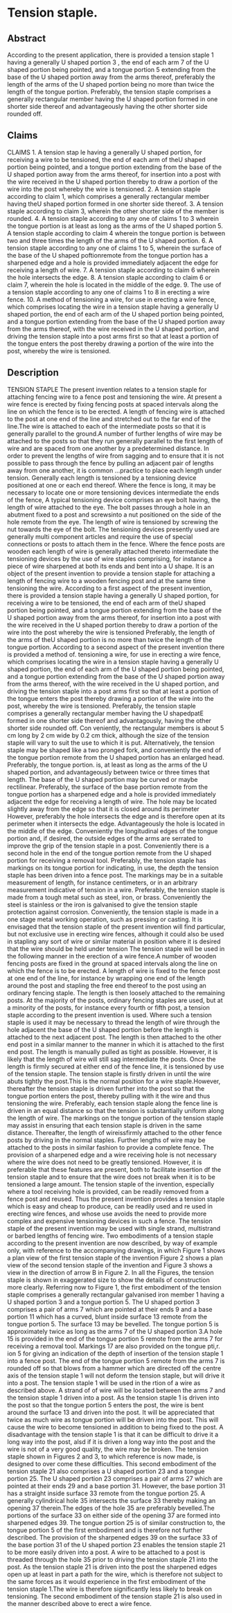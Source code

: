 # Tension staple.

## Abstract
According to the present application, there is provided a tension staple 1 having a generally U shaped portion 3 , the end of each arm 7 of the U shaped portion being pointed, and a tongue portion 5 extending from the base of the U shaped portion away from the arms thereof, preferably the length of the arms of the U shaped portion being no more than twice the length of the tongue portion. Preferably, the tension staple comprises a generally rectangular member having the U shaped portion formed in one shorter side thereof and advantageously having the other shorter side rounded off.

## Claims
CLAIMS 1. A tension stap le having a generally U shaped portion, for receiving a wire to be tensioned, the end of each arm of theU shaped portion being pointed, and a tongue portion extending from the base of the U shaped portion away from the arms thereof, for insertion into a post with the wire received in the U shaped portion thereby to draw a portion of the wire into the post whereby the wire is tensioned. 2. A tension staple according to claim 1, which comprises a generally rectangular member having theU shaped portion formed in one shorter side thereof. 3. A tension staple according to claim 3, wherein the other shorter side of the member is rounded. 4. A tension staple according to any one of claims 1 to 3 wherein the tongue portion is at least as long as the arms of the U shaped portion 5. A tension staple according to claim 4 wherein the tongue portion is between two and three times the length of the arms of the U shaped portion. 6. A tension staple according to any one of claims 1 to 5, wherein the surface of the base of the U shaped poftionremote from the tongue portion has a sharpened edge and a hole is provided immediately adjacent the edge for receiving a length of wire. 7. A tension staple according to claim 6 wherein the hole intersects the edge. 8. A tension staple according to claim 6 or claim 7, wherein the hole is located in the middle of the edge. 9. The use of a tension staple according to any one of claims 1 to 8 in erecting a wire fence. 10. A method of tensioning a wire, for use in erecting a wire fence, which comprises locating the wire in a tension staple having a generally U shaped portion, the end of each arm of the U shaped portion being pointed, and a tongue portion extending from the base of the U shaped portion away from the arms thereof, with the wire received in the U shaped portion, and driving the tension staple into a post arms first so that at least a portion of the tongue enters the post thereby drawing a portion of the wire into the post, whereby the wire is tensioned.

## Description
TENSION STAPLE The present invention relates to a tension staple for attaching fencing wire to a fence post and tensioning the wire. At present a wire fence is erected by fixing fencing posts at spaced intervals along the line on which the fence is to be erected. A length of fencing wire is attached to the post at one end of the line and stretched out to the far end of the line.The wire is attached to each of the intermediate posts so that it is generally parallel to the ground.A number of further lengths of wire may be attached to the posts so that they run generally parallel to the first length of wire and are spaced from one another by a predetermined distance. In order to prevent the lengths of wire from sagging and to ensure that it is not possible to pass through the fence by pulling an adjacent pair of lengths away from one another, it is common ...practice to place each length under tension. Generally each length is tensioned by a tensioning device positioned at one or each end thereof. Where the fence is long, it may be necessary to locate one or more tensioning devices intermediate the ends of the fence, A typical tensioning device comprises an eye bolt having, the length of wire attached to the eye. The bolt passes through a hole in an abutment fixed to a post and screwsinto a nut positioned on the side of the hole remote from the eye. The length of wire is tensioned by screwing the nut towards the eye of the bolt. The tensioning devices presently used are generally multi component articles and require the use of special connections or posts to attach them in the fence. Where the fence posts are wooden each length of wire is generally attached thereto intermediate the tensioning devices by the use of wire staples comprising, for instance a piece of wire sharpened at both its ends and bent into a U shape. It is an object of the present invention to provide a tension staple for attaching a length of fencing wire to a wooden fencing post and at the same time tensioning the wire. According to a first aspect of the present invention, there is provided a tension staple having a generally U shaped portion, for receiving a wire to be tensioned, the end of each arm of theU shaped portion being pointed, and a tongue portion extending from the base of the U shaped portion away from the arms thereof, for insertion into a post with the wire received in the U shaped portion thereby to draw a portion of the wire into the post whereby the wire is tensioned Preferably, the length of the arms of theU shaped portion is no more than twice the length of the tongue portion. According to a second aspect of the present invention there is provided a method of. tensioning a wire, for use in erecting a wire fence, which comprises locating the wire in a tension staple having a generally U shaped portion, the end of each arm of the U shaped portion being pointed, and a tongue portion extending from the base of the U shaped portion away from the arms thereof, with the wire received in the U shaped portion, and driving the tension staple into a post arms first so that at least a portion of the tongue enters the post thereby drawing a portion of the wire into the post, whereby the wire is tensioned. Preferably, the tension staple comprises a generally rectangular member having the U shapedpatE formed in one shorter side thereof and advantagously, having the other shorter side rounded off. Con veniently, the rectangular members is about 5 cm long by 2 cm wide by 0.2 cm thick, although the size of the tension staple will vary to suit the use to which it is put. Alternatively, the tension staple may be shaped like a two pronged fork, and conveniently the end of the tongue portion remote from the U shaped portion has an enlarged head. Preferably, the tongue portion. is, at least as long as the arms of the U shaped portion, and advantageously between twice or three times that length. The base of the U shaped portion may be curved or maybe rectilinear. Preferably, the surface of the base portion remote from the tongue portion has a sharpened edge and a hole is provided immediately adjacent the edge for receiving a length of wire. The hole may be located slightly away from the edge so that it is closed around its perimeter However, preferably the hole intersects the edge and is therefore open at its perimeter when it intersects the edge. Advantageously the hole is located in the middle of the edge. Conveniently the longitudinal edges of the tongue portion and, if desired, the outside edges of the arms are serrated to improve the grip of the tension staple in a post. Conveniently there is a second hole in the end of the tongue portion remote from the U shaped portion for receiving a removal tool. Preferably, the tension staple has markings on its tongue portion for indicating, in use, the depth the tension staple has been driven into a fence post. The markings may be in a suitable measurement of length, for instance centimeters, or in an arbitrary measurement indicative of tension in a wire. Preferably, the tension staple is made from a tough metal such as steel, iron, or brass. Conveniently the steel is stainless or the iron is galvanised to give the tension staple protection against corrosion. Conveniently, the tension staple is made in a one stage metal working operation, such as pressing or casting. It is envisaged that the tension staple of the present invention will find particular, but not exclusive use in erecting wire fences, although it could also be used in stapling any sort of wire or similar material in position where it is desired that the wire should be held under tension The tension staple will be used in the following manner in the erection of a wire fence.A number of wooden fencing posts are fixed in the ground at spaced intervals along the line on which the fence is to be erected. A length of wire is fixed to the fence post at one end of the line, for instance by wrapping one end of the length around the post and stapling the free end thereof to the post using an ordinary fencing staple. The length is then loosely attached to the remaining posts. At the majority of the posts, ordinary fencing staples are used, but at a minority of the posts, for instance every fourth or fifth post, a tension staple according to the present invention is used. Where such a tension staple is used it may be necessary to thread the length of wire through the hole adjacent the base of the U shaped portion before the length is attached to the next adjacent post. The length is then attached to the other end post in a similar manner to the manner in which it is attached to the first end post. The length is manually pulled as tight as possible. However, it is likely that the length of wire will still sag intermediate the posts. Once the length is firmly secured at either end of the fence line, it is tensioned by use of the tension staple. The tension staple is firstly driven in until the wire abuts tightly the post.This is the normal position for a wire staple.However, thereafter the tension staple is driven further into the post so that the tongue portion enters the post, thereby pulling with it the wire and thus tensioning the wire. Preferably, each tension staple along the fence line is driven in an equal distance so that the tension is substantially uniform along the length of wire. The markings on the tongue portion of the tension staple may assist in ensuring that each tension staple is driven in the same distance. Thereafter, the length of wireissfirmly attached to the other fence posts by driving in the normal staples. Further lengths of wire may be attached to the posts in similar fashion to provide a complete fence. The provision of a sharpened edge and a wire receiving hole is not necessary where the wire does not need to be greatly tensioned. However, it is preferable that these features are present, both to facilitate insertion df the tension staple and to ensure that the wire does not break when it is to be tensioned a large amount. The tension staple of the invention, especially where a tool receiving hole is provided, can be readily removed from a fence post and reused. Thus the present invention provides a tension staple which is easy and cheap to produce, can be readily used and re used in erecting wire fences, and whose use avoids the need to provide more complex and expensive tensioning devices in such a fence. The tension staple of the present invention may be used with single strand, multistrand or barbed lengths of fencing wire. Two embodiments of a tension staple according to the present invention are now described, by way of example only, with reference to the accompanying drawings, in which Figure 1 shows a plan view of the first tension staple of the invention Figure 2 shows a plan view of the second tension staple of the invention and Figure 3 shows a view in the direction of arrow B in Figure 2. In all the Figures, the tension staple is shown in exaggerated size to show the details of construction more clearly. Referring now to Figure 1, the first embodiment of the tension staple comprises a generally rectangular galvanised iron member 1 having a U shaped portion 3 and a tongue portion 5. The U shaped portion 3 comprises a pair of arms 7 which are pointed at their ends 9 and a base portion 11 which has a curved, blunt inside surface 13 remote from the tongue portion 5. The surface 13 may be bevelled. The tongue portion 5 is approximately twice as long as the arms 7 of the U shaped portion 3.A hole 15 is provided in the end of the tongue portion 5 remote from the arms 7 for receiving a removal tool. Markings 17 are also provided on the tongue pti,r. ion 5 for giving an indication of the depth of insertion of the tension staple 1 into a fence post. The end of the tongue portion 5 remote from the arms 7 is rounded off so that blows from a hammer which are directed off the centre axis of the tension staple 1 will not deform the tension staple, but will drive it into a post. The tension staple 1 will be used in the rtion of a wire as described above. A strand of of wire will be located between the arms 7 and the tension staple 1 driven into a post. As the tension staple 1 is driven into the post so that the tongue portion 5 enters the post, the wire is bent around the surface 13 and driven into the post. It will be appreciated that twice as much wire as tongue portion will be driven into the post. This will cause the wire to become tensioned in addition to being fixed to the post. A disadvantage with the tension staple 1 is that it can be difficult to drive it a long way into the post, alsd if it is driven a long way into the post and the wire is not of a very good quality, the wire may be broken. The tension staple shown in Figures 2 and 3, to which reference is now made, is designed to over come these difficulties. This second embodiment of the tension staple 21 also comprises a U shaped portion 23 and a tongue portion 25. The U shaped portion 23 comprises a pair of arms 27 which are pointed at their ends 29 and a base portion 31. However, the base portion 31 has a straight inside surface 33 remote from the tongue portion 25. A generally cylindrical hole 35 intersects the surface 33 thereby making an opening 37 therein.The edges of the hole 35 are preferably bevelled.The portions of the surface 33 on either side of the opening 37 are formed into sharpened edges 39. The tongue portion 25 is of similar construction to, the tongue portion 5 of the first embodiment and is therefore not further described. The provision of the sharpened edges 39 on the surface 33 of the base portion 31 of the U shaped portion 23 enables the tension staple 21 to be more easily driven into a post. A wire to be attached to a post is threaded through the hole 35 prior to driving the tension staple 21 into the post. As the tension staple 21 is driven into the post the sharpened edges open up at least in part a path for the wire, which is therefore not subject to the same forces as it would experience in the first embodiment of the tension staple 1.The wire is therefore significantly less likely to break on tensioning. The second embodiment of the tension staple 21 is also used in the manner described above to erect a wire fence.
